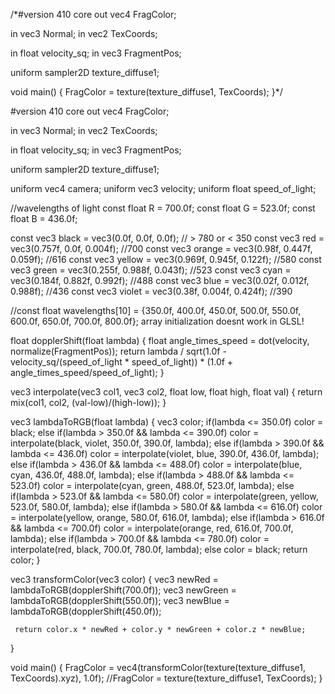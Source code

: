 /*#version 410 core
out vec4 FragColor;

in vec3 Normal;
in vec2 TexCoords;

in float velocity_sq;
in vec3 FragmentPos;

uniform sampler2D texture_diffuse1;

void main() {
    FragColor = texture(texture_diffuse1, TexCoords);
}*/

 #version 410 core
 out vec4 FragColor;

 in vec3 Normal;
 in vec2 TexCoords;

 in float velocity_sq;
 in vec3 FragmentPos;

 uniform sampler2D texture_diffuse1;

 uniform vec4 camera;
 uniform vec3 velocity;
 uniform float speed_of_light;

 //wavelengths of light
 const float R = 700.0f;
 const float G = 523.0f;
 const float B = 436.0f;

 const vec3 black = vec3(0.0f, 0.0f, 0.0f); // > 780 or < 350
 const vec3 red = vec3(0.757f, 0.0f, 0.004f); //700
 const vec3 orange = vec3(0.98f, 0.447f, 0.059f); //616
 const vec3 yellow = vec3(0.969f, 0.945f, 0.122f); //580
 const vec3 green = vec3(0.255f, 0.988f, 0.043f); //523
 const vec3 cyan = vec3(0.184f, 0.882f, 0.992f); //488
 const vec3 blue = vec3(0.02f, 0.012f, 0.988f); //436
 const vec3 violet = vec3(0.38f, 0.004f, 0.424f); //390

 //const float wavelengths[10] = {350.0f, 400.0f, 450.0f, 500.0f, 550.0f, 600.0f, 650.0f, 700.0f, 800.0f}; array initialization doesnt work in GLSL!


 float dopplerShift(float lambda) {
     float angle_times_speed = dot(velocity, normalize(FragmentPos));
     return lambda / sqrt(1.0f - velocity_sq/(speed_of_light * speed_of_light)) * (1.0f + angle_times_speed/speed_of_light);
 }

 vec3 interpolate(vec3 col1, vec3 col2, float low, float high, float val) {
     return mix(col1, col2, (val-low)/(high-low));
 }

 vec3 lambdaToRGB(float lambda) {
     vec3 color;
     if(lambda <= 350.0f) color = black;
     else if(lambda > 350.0f && lambda <= 390.0f) color = interpolate(black, violet, 350.0f, 390.0f, lambda);
     else if(lambda > 390.0f && lambda <= 436.0f) color = interpolate(violet, blue, 390.0f, 436.0f, lambda);
     else if(lambda > 436.0f && lambda <= 488.0f) color = interpolate(blue, cyan, 436.0f, 488.0f, lambda);
     else if(lambda > 488.0f && lambda <= 523.0f) color = interpolate(cyan, green, 488.0f, 523.0f, lambda);
     else if(lambda > 523.0f && lambda <= 580.0f) color = interpolate(green, yellow, 523.0f, 580.0f, lambda);
     else if(lambda > 580.0f && lambda <= 616.0f) color = interpolate(yellow, orange, 580.0f, 616.0f, lambda);
     else if(lambda > 616.0f && lambda <= 700.0f) color = interpolate(orange, red, 616.0f, 700.0f, lambda);
     else if(lambda > 700.0f && lambda <= 780.0f) color = interpolate(red, black, 700.0f, 780.0f, lambda);
     else color = black;
     return color;
 }
                                
 vec3 transformColor(vec3 color) {
     vec3 newRed = lambdaToRGB(dopplerShift(700.0f));
     vec3 newGreen = lambdaToRGB(dopplerShift(550.0f));
     vec3 newBlue = lambdaToRGB(dopplerShift(450.0f));
     
     return color.x * newRed + color.y * newGreen + color.z * newBlue;
 }

 void main() {
     FragColor = vec4(transformColor(texture(texture_diffuse1, TexCoords).xyz), 1.0f);
     //FragColor = texture(texture_diffuse1, TexCoords);
 }

